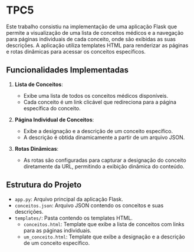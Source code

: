 # TPC5

Este trabalho consistiu na implementação de uma aplicação Flask que permite a visualização de uma lista de conceitos médicos e a navegação para páginas individuais de cada conceito, onde são exibidas as suas descrições. A aplicação utiliza templates HTML para renderizar as páginas e rotas dinâmicas para acessar os conceitos específicos.

## Funcionalidades Implementadas

1. **Lista de Conceitos**:
   - Exibe uma lista de todos os conceitos médicos disponíveis.
   - Cada conceito é um link clicável que redireciona para a página específica do conceito.

2. **Página Individual de Conceitos**:
   - Exibe a designação e a descrição de um conceito específico.
   - A descrição é obtida dinamicamente a partir de um arquivo JSON.

3. **Rotas Dinâmicas**:
   - As rotas são configuradas para capturar a designação do conceito diretamente da URL, permitindo a exibição dinâmica do conteúdo.

## Estrutura do Projeto

- `app.py`: Arquivo principal da aplicação Flask.
- `conceitos.json`: Arquivo JSON contendo os conceitos e suas descrições.
- `templates/`: Pasta contendo os templates HTML.
  - `conceitos.html`: Template que exibe a lista de conceitos com links para as páginas individuais.
  - `um_conceito.html`: Template que exibe a designação e a descrição de um conceito específico.
